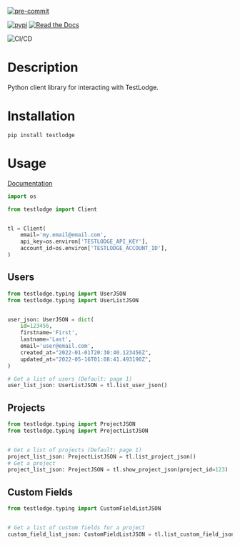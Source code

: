 [![pre-commit](https://img.shields.io/badge/pre--commit-enabled-brightgreen?logo=pre-commit&logoColor=white)](https://github.com/pre-commit/pre-commit)

[![pypi](https://img.shields.io/pypi/v/testlodge?style=plastic)](https://pypi.org/project/testlodge/)
[![Read the Docs](https://img.shields.io/readthedocs/testlodge)](https://testlodge.readthedocs.io/en/latest/)

![CI/CD](https://img.shields.io/github/checks-status/AceofSpades5757/testlodge/main?label=CI/CD)

# Description

Python client library for interacting with TestLodge.

# Installation

`pip install testlodge`

# Usage

[Documentation]([https://img.shields.io/readthedocs/testlodge](https://testlodge.readthedocs.io/en/latest/))

```python
import os

from testlodge import Client


tl = Client(
    email='my.email@email.com',
    api_key=os.environ['TESTLODGE_API_KEY'],
    account_id=os.environ['TESTLODGE_ACCOUNT_ID'],
)
```

## Users

```python
from testlodge.typing import UserJSON
from testlodge.typing import UserListJSON


user_json: UserJSON = dict(
    id=123456,
    firstname='First',
    lastname='Last',
    email='user@email.com',
    created_at="2022-01-01T20:30:40.123456Z",
    updated_at="2022-05-16T01:08:41.493190Z",
)

# Get a list of users (Default: page 1)
user_list_json: UserListJSON = tl.list_user_json()
```

## Projects

```python
from testlodge.typing import ProjectJSON
from testlodge.typing import ProjectListJSON


# Get a list of projects (Default: page 1)
project_list_json: ProjectListJSON = tl.list_project_json()
# Get a project
project_list_json: ProjectJSON = tl.show_project_json(project_id=123)
```

## Custom Fields

```python
from testlodge.typing import CustomFieldListJSON


# Get a list of custom fields for a project
custom_field_list_json: CustomFieldListJSON = tl.list_custom_field_json(project_id=123)
```
